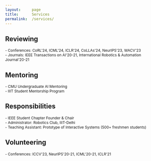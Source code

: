 ```yaml
---
layout:     page
title:      Services
permalink:  /services/
---
```


<style type="text/css">
    strong {
        color: #3498db;
        font-weight: 400;
    }
    blockquote {
        padding: 0px 23px;
    }
</style>

## Reviewing

<span style="font-size: 85%;">- Conferences: CoRL'24, ICML'24, ICLR'24, CoLLAs'24, NeurIPS'23, WACV'23</span><br>
<span style="font-size: 85%;">- Journals: IEEE Transactions on AI'20-21, International Robotics & Automation Journal'20-21 </span><br>

## Mentoring

<span style="font-size: 85%;">- CMU Undergraduate AI Mentoring</span><br>
<span style="font-size: 85%;">- IIIT Student Mentorship Program</span><br>

## Responsibilities

<span style="font-size: 85%;">- IEEE Student Chapter Founder & Chair</span><br>
<span style="font-size: 85%;">- Administrator: Robotics Club, IIIT-Delhi</span><br>
<span style="font-size: 85%;">- Teaching Assistant: Prototype of Interactive Systems (500+ freshmen students)</span><br>

## Volunteering

<span style="font-size: 85%;">- Conferences: ICCV'23, NeurIPS'20-21, ICML'20-21, ICLR'21</span><br>

